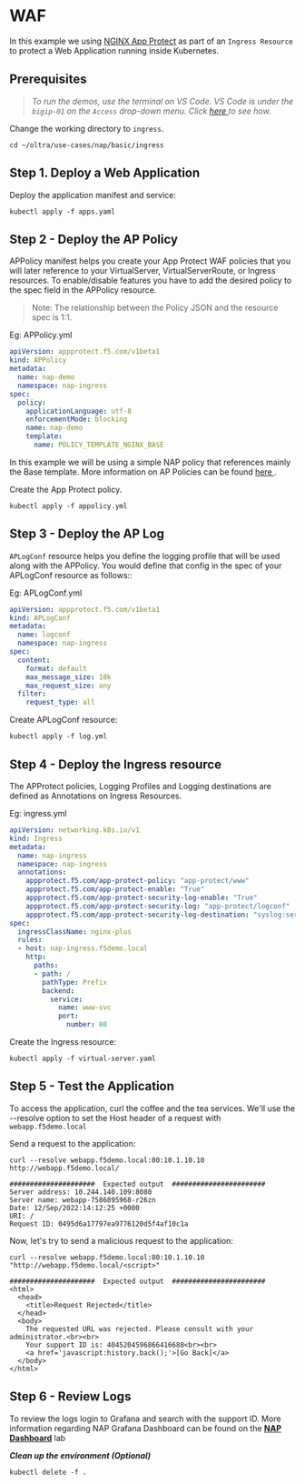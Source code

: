 # WAF

In this example we using [NGINX App Protect](https://www.nginx.com/products/nginx-app-protect/) as part of an `Ingress Resource` to protect a Web Application running inside Kubernetes.

## Prerequisites

> *To run the demos, use the terminal on VS Code. VS Code is under the `bigip-01` on the `Access` drop-down menu. Click <a href="https://raw.githubusercontent.com/F5EMEA/oltra/main/vscode.png"> here </a> to see how.*

Change the working directory to `ingress`.
```
cd ~/oltra/use-cases/nap/basic/ingress
```

## Step 1. Deploy a Web Application

Deploy the application manifest and service:
```
kubectl apply -f apps.yaml
```

## Step 2 - Deploy the AP Policy
APPolicy manifest helps you create your App Protect WAF policies that you will later reference to your VirtualServer, VirtualServerRoute, or Ingress resources. To enable/disable features you have to add the desired policy to the spec field in the APPolicy resource.

> Note: The relationship between the Policy JSON and the resource spec is 1:1.

Eg: APPolicy.yml
```yml
apiVersion: appprotect.f5.com/v1beta1
kind: APPolicy
metadata:
  name: nap-demo
  namespace: nap-ingress
spec:
  policy:
    applicationLanguage: utf-8
    enforcementMode: blocking
    name: nap-demo
    template:
      name: POLICY_TEMPLATE_NGINX_BASE
```
In this example we will be using a simple NAP policy that references mainly the Base template. More information on AP Policies can be found <a href="https://docs.nginx.com/nginx-app-protect/configuration-guide/configuration/#policy-configuration-overview"> here </a>. 

Create the App Protect policy.
```
kubectl apply -f appolicy.yml
```

## Step 3 - Deploy the AP Log
`APLogConf` resource helps you define the logging profile that will be used along with the APPolicy. You would define that config in the spec of your APLogConf resource as follows::

Eg: APLogConf.yml
```yml
apiVersion: appprotect.f5.com/v1beta1
kind: APLogConf
metadata:
  name: logconf
  namespace: nap-ingress
spec:
  content:
    format: default
    max_message_size: 10k
    max_request_size: any
  filter:
    request_type: all
```

Create APLogConf resource:
```
kubectl apply -f log.yml
```

## Step 4 - Deploy the Ingress resource
The APProtect policies, Logging Profiles and Logging destinations are defined as Annotations on Ingress Resources.

Eg: ingress.yml
```yml
apiVersion: networking.k8s.io/v1
kind: Ingress
metadata:
  name: nap-ingress
  namespace: nap-ingress
  annotations:
    appprotect.f5.com/app-protect-policy: "app-protect/www"
    appprotect.f5.com/app-protect-enable: "True"                              
    appprotect.f5.com/app-protect-security-log-enable: "True"                 
    appprotect.f5.com/app-protect-security-log: "app-protect/logconf" 
    appprotect.f5.com/app-protect-security-log-destination: "syslog:server=10.1.1.7:515"
spec:
  ingressClassName: nginx-plus
  rules:
  - host: nap-ingress.f5demo.local
    http:
      paths:
      - path: /
        pathType: Prefix
        backend:
          service:
            name: www-svc
            port:
              number: 80
```      

Create the Ingress resource:
```
kubectl apply -f virtual-server.yaml
```

## Step 5 - Test the Application

To access the application, curl the coffee and the tea services. We'll use the --resolve option to set the Host header of a request with `webapp.f5demo.local`

Send a request to the application:
```
curl --resolve webapp.f5demo.local:80:10.1.10.10 http://webapp.f5demo.local/

#####################  Expected output  #######################
Server address: 10.244.140.109:8080
Server name: webapp-7586895968-r26zn
Date: 12/Sep/2022:14:12:25 +0000
URI: /
Request ID: 0495d6a17797ea9776120d5f4af10c1a
```

Now, let's try to send a malicious request to the application:
```
curl --resolve webapp.f5demo.local:80:10.1.10.10 "http://webapp.f5demo.local/<script>"

#####################  Expected output  #######################
<html>
  <head>
    <title>Request Rejected</title>
  </head>
  <body>
    The requested URL was rejected. Please consult with your administrator.<br><br>
    Your support ID is: 4045204596866416688<br><br>
    <a href='javascript:history.back();'>[Go Back]</a>
  </body>
</html>
```

## Step 6 - Review Logs

To review the logs login to Grafana and search with the support ID. More information regarding NAP Grafana Dashboard can be found on the [**NAP Dashboard**](https://github.com/F5EMEA/oltra/tree/main/use-cases/nap/monitoring) lab


***Clean up the environment (Optional)***
```
kubectl delete -f .
```